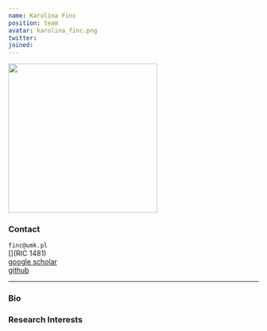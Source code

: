 ```yaml
---
name: Karolina Finc
position: team
avatar: karolina_finc.png 
twitter:
joined: 
---
```


<img width="300" src="{{site.baseurl}}/images/people/{{page.avatar}}" data-action="zoom">

### Contact

<i class="fa fa-envelope-o"></i> `finc@umk.pl`<br>
[<i class="fa fa-building"></i>](RIC 1481) <br>
[<i class="fa fa-bar-chart"></i> google scholar](https://scholar.google.pl/citations?user=mBE4nHsAAAAJ&hl=pl) <br>
[<i class="fa fa-github"></i> github](https://github.com/kfinc) <br>

<hr>

### Bio



### Research Interests

